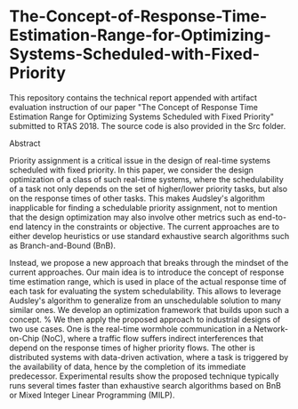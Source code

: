 # The-Concept-of-Response-Time-Estimation-Range-for-Optimizing-Systems-Scheduled-with-Fixed-Priority

This repository contains the technical report appended with artifact evaluation instruction of our paper "The Concept of Response Time Estimation Range for Optimizing Systems Scheduled with Fixed Priority" submitted to RTAS 2018. The source code is also provided in the Src folder.


Abstract

Priority assignment is a critical issue in the design of real-time systems scheduled with fixed priority. In this paper, we consider the design optimization of a class of such real-time systems, where the schedulability of a task not only depends on the set of higher/lower priority tasks, but also on the response times of other tasks. This makes Audsley's algorithm inapplicable for finding a schedulable priority assignment, not to mention that the design optimization may also involve other metrics such as end-to-end latency in the constraints or objective. The current approaches are to either develop heuristics or use standard exhaustive search algorithms such as Branch-and-Bound (BnB).

Instead, we propose a new approach that breaks through the mindset of the current approaches. Our main idea is to introduce the concept of response time estimation range, which is used in place of the actual response time of each task for evaluating the system schedulability. This allows to leverage Audsley's algorithm to generalize from an unschedulable solution to many similar ones. We develop an optimization framework that builds upon such a concept.
%
We then apply the proposed approach to industrial designs of two use cases. One is the real-time wormhole communication in a Network-on-Chip (NoC), where a traffic flow suffers indirect interferences that depend on the response times of higher priority flows. The other is distributed systems with data-driven activation, where a task is triggered by the availability of data, hence by the completion of its immediate predecessor. Experimental results show the proposed technique typically runs several times faster than exhaustive search algorithms based on BnB or Mixed Integer Linear Programming (MILP).
